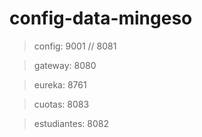 # config-data-mingeso

> config: 9001 // 8081

> gateway: 8080

> eureka: 8761

> cuotas: 8083 

> estudiantes: 8082

